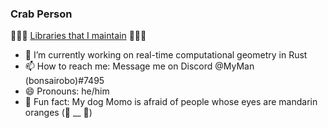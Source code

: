 ### Crab Person

🦀🦀🦀 [Libraries that I maintain](https://github.com/stars/bonsairobo/lists/my-stack) 🦀🦀🦀

- 🔭 I’m currently working on real-time computational geometry in Rust
- 📫 How to reach me: Message me on Discord @MyMan (bonsairobo)#7495
- 😄 Pronouns: he/him
- 🍑 Fun fact: My dog Momo is afraid of people whose eyes are mandarin oranges (🍊 __ 🍊)
